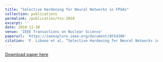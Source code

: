 ```yaml
---
title: "Selective Hardening for Neural Networks in FPGAs"
collection: publications
permalink: /publication/tns-2018
excerpt: ''
date: 2018-11-30
venue: 'IEEE Transactions on Nuclear Science'
paperurl: 'https://ieeexplore.ieee.org/document/8554308'
citation: 'F. Libano et al, “Selective Hardening for Neural Networks in FPGAs”, published at IEEE Transactions on Nuclear Science, 2018.'
---
```


[Download paper here](https://ieeexplore.ieee.org/document/8554308)
